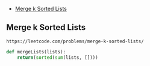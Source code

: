+ [Merge k Sorted Lists](#ems/merge-k-sorted-lists)
<!-----solution----->

## Merge k Sorted Lists

    https://leetcode.com/problems/merge-k-sorted-lists/

```python
def mergeLists(lists):
    return(sorted(sum(lists, [])))
```